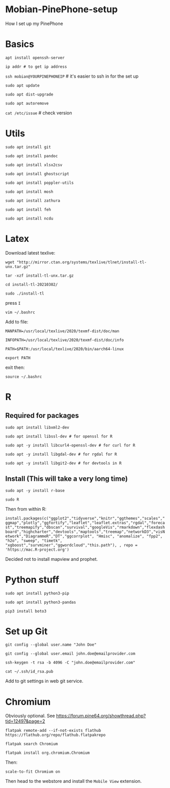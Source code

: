 # Mobian-PinePhone-setup
How I set up my PinePhone

# Basics

``apt install openssh-server``

``ip addr # to get ip address``

``ssh mobian@YOURPINEPHONEIP`` # it's easier to ssh in for the set up

``sudo apt update``

``sudo apt dist-upgrade``

``sudo apt autoremove``

``cat /etc/issue`` # check version

# Utils

``sudo apt install git`` 

``sudo apt install pandoc``

``sudo apt install xlsx2csv``

``sudo apt install ghostscript``

``sudo apt install poppler-utils``

``sudo apt install mosh``

``sudo apt install zathura``

``sudo apt install feh``

``sudo apt install ncdu``

# Latex

Download latest texlive:

``wget "http://mirror.ctan.org/systems/texlive/tlnet/install-tl-unx.tar.gz"``


``tar -xzf install-tl-unx.tar.gz``

``cd install-tl-20210302/``

``sudo ./install-tl``

press ``I``

``vim ~/.bashrc``

Add to file:

``MANPATH=/usr/local/texlive/2020/texmf-dist/doc/man``

``INFOPATH=/usr/local/texlive/2020/texmf-dist/doc/info``

``PATH=$PATH:/usr/local/texlive/2020/bin/aarch64-linux``

``export PATH``

exit then:

``source ~/.bashrc``

# R

## Required for packages

``sudo apt install libxml2-dev``

``sudo apt install libssl-dev # for openssl for R``

``sudo apt -y install libcurl4-openssl-dev # for curl for R``

``sudo apt -y install libgdal-dev # for rgdal for R``

``sudo apt -y install libgit2-dev # for devtools in R``

## Install (This will take a very long time)

``sudo apt -y install r-base``

``sudo R``

Then from within R:

``install.packages(c("ggplot2","tidyverse","knitr","ggthemes","scales","ggmap","plotly","ggfortify","leaflet","leaflet.extras","rgdal","forecast","treemapify","dbscan","survival","googleVis","rmarkdown","flexdashboard","highcharter","devtools","maptools","treemap","networkD3","visNetwork","DiagrammeR","DT","ggcorrplot", "Hmisc", "anomalize", "fpp2", "h2o", "sweep", "timetk", "xgboost","survminer","ggwordcloud","this.path"), , repo = 'https://mac.R-project.org')``

Decided not to install mapview and prophet.


# Python stuff

``sudo apt install python3-pip``

``sudo apt install python3-pandas``

``pip3 install boto3``

# Set up Git

``git config --global user.name "John Doe"``

``git config --global user.email john.doe@emailprovider.com``

``ssh-keygen -t rsa -b 4096 -C "john.doe@emailprovider.com"``

``cat ~/.ssh/id_rsa.pub``

Add to git settings in web git service.

# Chromium

Obviously optional.  See https://forum.pine64.org/showthread.php?tid=12497&page=2

``flatpak remote-add --if-not-exists flathub https://flathub.org/repo/flathub.flatpakrepo``

``flatpak search Chromium``

``flatpak install org.chromium.Chromium``

Then:

``scale-to-fit Chromium on``

Then head to the webstore and install the ``Mobile View`` extension.
